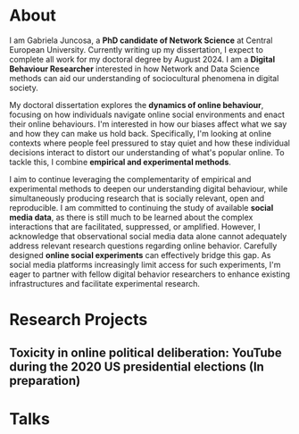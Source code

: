 # About
I am Gabriela Juncosa, a **PhD candidate of Network Science** at Central European University. Currently writing up my dissertation, I expect to complete all work for my doctoral degree by August 2024. I am a **Digital Behaviour Researcher** interested in how Network and Data Science methods can aid our understanding of sociocultural phenomena in digital society. 

My doctoral dissertation explores the **dynamics of online behaviour**, focusing on how individuals navigate online social environments and enact their online behaviours. I'm interested in how our biases affect what we say and how they can make us hold back. Specifically, I'm looking at online contexts where people feel pressured to stay quiet and how these individual decisions interact to distort our understanding of what's popular online. To tackle this, I combine **empirical and experimental methods**.

I aim to continue leveraging the complementarity of empirical and experimental methods to deepen our understanding digital behaviour, while simultaneously producing research that is socially relevant, open and reproducible. I am committed to continuing the study of available **social media data**, as there is still much to be learned about the complex interactions that are facilitated, suppressed, or amplified. However, I acknowledge that observational social media data alone cannot adequately address relevant research questions regarding online behavior. Carefully designed **online social experiments** can effectively bridge this gap. As social media platforms increasingly limit access for such experiments, I'm eager to partner with fellow digital behavior researchers to enhance existing infrastructures and facilitate experimental research. 

# Research Projects

## Toxicity in online political deliberation: YouTube during the 2020 US presidential elections (In preparation)


# Talks 



